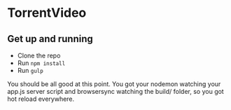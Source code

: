 # TorrentVideo

## Get up and running

  * Clone the repo
  * Run ` npm install `
  * Run ` gulp `

  You should be all good at this point. You got your nodemon watching your app.js server script and browsersync watching the build/ folder, so you
  got hot reload everywhere.
